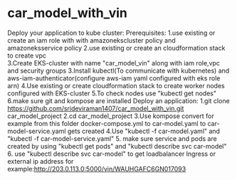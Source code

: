 # car_model_with_vin

Deploy your application to kube cluster:
Prerequisites:
1.use existing or create an iam role with with amazonekscluster policy and amazoneksservice policy
2.use existing or create an cloudformation stack to create vpc  
3.Create EKS-cluster with name "car_model_vin" along with iam role,vpc and security groups
3.Install kubectl(To communicate with kubernetes) and aws-iam-authenticator(configure aws-iam yaml configured with eks role arn)
4.Use existing or create cloudformation stack to create worker nodes configured with EKS-cluster 
5.To check nodes use "kubectl get nodes"
6.make sure git and kompose are installed
Deploy an application:
1.git clone https://github.com/srideviraman1407/car_model_with_vin.git car_model_project
2.cd car_model_project
3.Use kompose convert for example from this folder docker-compose.yml to car-model.yaml to car-model-service.yaml gets created
4.Use "kubectl -f car-model.yaml" and "kubectl -f car-model-service.yaml" 
5. make sure service and pods are created by using "kubectl get pods" and "kubectl describe svc car-model"
6. use "kubectl describe svc car-model" to get loadbalancer Ingress or external ip address
for example:http://203.0.113.0:5000/vin/WAUHGAFC6GN017093



